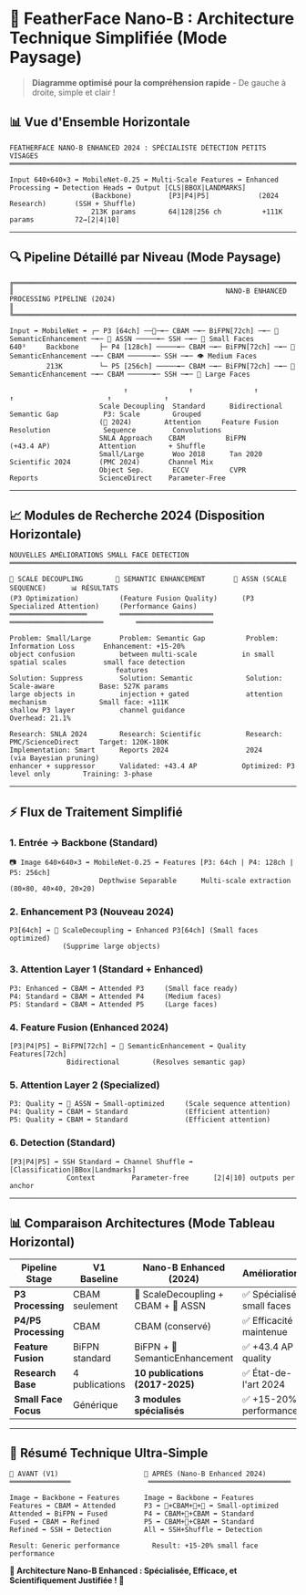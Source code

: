 # 🎯 FeatherFace Nano-B : Architecture Technique Simplifiée (Mode Paysage)

> **Diagramme optimisé pour la compréhension rapide** - De gauche à droite, simple et clair !

## 📊 Vue d'Ensemble Horizontale

```
FEATHERFACE NANO-B ENHANCED 2024 : SPÉCIALISTE DÉTECTION PETITS VISAGES
═══════════════════════════════════════════════════════════════════════════════════════════════════════════════════════════════════════

Input 640×640×3 ➡️ MobileNet-0.25 ➡️ Multi-Scale Features ➡️ Enhanced Processing ➡️ Detection Heads ➡️ Output [CLS|BBOX|LANDMARKS]
                    (Backbone)         [P3|P4|P5]            (2024 Research)       (SSH + Shuffle)
                    213K params        64|128|256 ch          +111K params          72→[2|4|10]
```

---

## 🔍 Pipeline Détaillé par Niveau (Mode Paysage)

```
╔═══════════════════════════════════════════════════════════════════════════════════════════════════════════════════════════════════════════════════════════════════════════════════════════════╗
║                                                    NANO-B ENHANCED PROCESSING PIPELINE (2024)                                                                                                   ║
╚═══════════════════════════════════════════════════════════════════════════════════════════════════════════════════════════════════════════════════════════════════════════════════════════════╝

Input ➡️ MobileNet ➡️ ┌─ P3 [64ch] ──🧹─➡️─ CBAM ─➡️─ BiFPN[72ch] ─➡️─ 🌉 SemanticEnhancement ─➡️─ 🎯 ASSN ─────➡️─ SSH ─➡️─ 🎯 Small Faces
640³     Backbone     ├─ P4 [128ch] ─────➡️─ CBAM ─➡️─ BiFPN[72ch] ─➡️─ 🌉 SemanticEnhancement ─➡️─ CBAM ──────➡️─ SSH ─➡️─ 👁️ Medium Faces  
         213K         └─ P5 [256ch] ─────➡️─ CBAM ─➡️─ BiFPN[72ch] ─➡️─ 🌉 SemanticEnhancement ─➡️─ CBAM ──────➡️─ SSH ─➡️─ 🔭 Large Faces

                            ↑               ↑               ↑                      ↑                       ↑             ↑
                      Scale Decoupling  Standard      Bidirectional         Semantic Gap           P3: Scale        Grouped
                      (🧹 2024)        Attention     Feature Fusion        Resolution             Sequence         Convolutions
                      SNLA Approach    CBAM          BiFPN                 (+43.4 AP)            Attention        + Shuffle
                      Small/Large       Woo 2018      Tan 2020              Scientific 2024       (PMC 2024)       Channel Mix
                      Object Sep.       ECCV          CVPR                  Reports               ScienceDirect    Parameter-Free
```

---

## 📈 Modules de Recherche 2024 (Disposition Horizontale)

```
NOUVELLES AMÉLIORATIONS SMALL FACE DETECTION
═══════════════════════════════════════════════════════════════════════════════════════════════════════════════════════════════════════

🧹 SCALE DECOUPLING        🌉 SEMANTIC ENHANCEMENT       🎯 ASSN (SCALE SEQUENCE)      📊 RÉSULTATS
(P3 Optimization)          (Feature Fusion Quality)      (P3 Specialized Attention)     (Performance Gains)
═══════════════════        ═══════════════════════        ═══════════════════════        ═══════════════════

Problem: Small/Large       Problem: Semantic Gap          Problem: Information Loss       Enhancement: +15-20%
object confusion           between multi-scale           in small spatial scales         small face detection
                          features                                                        
Solution: Suppress         Solution: Semantic             Solution: Scale-aware           Base: 527K params
large objects in           injection + gated              attention mechanism             Small face: +111K
shallow P3 layer           channel guidance                                               Overhead: 21.1%

Research: SNLA 2024        Research: Scientific           Research: PMC/ScienceDirect     Target: 120K-180K
Implementation: Smart      Reports 2024                   2024                            (via Bayesian pruning)
enhancer + suppressor      Validated: +43.4 AP           Optimized: P3 level only        Training: 3-phase
```

---

## ⚡ Flux de Traitement Simplifié

### 1. **Entrée → Backbone** (Standard)
```
📷 Image 640×640×3 ➡️ MobileNet-0.25 ➡️ Features [P3: 64ch | P4: 128ch | P5: 256ch]
                      Depthwise Separable      Multi-scale extraction (80×80, 40×40, 20×20)
```

### 2. **Enhancement P3** (Nouveau 2024)
```
P3[64ch] ➡️ 🧹 ScaleDecoupling ➡️ Enhanced P3[64ch] (Small faces optimized)
             (Supprime large objects)
```

### 3. **Attention Layer 1** (Standard + Enhanced)
```
P3: Enhanced ➡️ CBAM ➡️ Attended P3     (Small face ready)
P4: Standard ➡️ CBAM ➡️ Attended P4     (Medium faces)
P5: Standard ➡️ CBAM ➡️ Attended P5     (Large faces)
```

### 4. **Feature Fusion** (Enhanced 2024)
```
[P3|P4|P5] ➡️ BiFPN[72ch] ➡️ 🌉 SemanticEnhancement ➡️ Quality Features[72ch]
              Bidirectional        (Resolves semantic gap)
```

### 5. **Attention Layer 2** (Specialized)
```
P3: Quality ➡️ 🎯 ASSN ➡️ Small-optimized     (Scale sequence attention)
P4: Quality ➡️ CBAM ➡️ Standard              (Efficient attention)
P5: Quality ➡️ CBAM ➡️ Standard              (Efficient attention)
```

### 6. **Detection** (Standard)
```
[P3|P4|P5] ➡️ SSH Standard ➡️ Channel Shuffle ➡️ [Classification|BBox|Landmarks]
              Context         Parameter-free      [2|4|10] outputs per anchor
```

---

## 📊 Comparaison Architectures (Mode Tableau Horizontal)

| Pipeline Stage | **V1 Baseline** | **Nano-B Enhanced (2024)** | **Amélioration** |
|----------------|------------------|----------------------------|------------------|
| **P3 Processing** | CBAM seulement | 🧹 ScaleDecoupling + CBAM + 🎯 ASSN | ✅ Spécialisé small faces |
| **P4/P5 Processing** | CBAM | CBAM (conservé) | ✅ Efficacité maintenue |
| **Feature Fusion** | BiFPN standard | BiFPN + 🌉 SemanticEnhancement | ✅ +43.4 AP quality |
| **Research Base** | 4 publications | **10 publications (2017-2025)** | ✅ État-de-l'art 2024 |
| **Small Face Focus** | Générique | **3 modules spécialisés** | ✅ +15-20% performance |

---

## 🎯 Résumé Technique Ultra-Simple

```
🔧 AVANT (V1)                     🚀 APRÈS (Nano-B Enhanced 2024)
═══════════════                   ═══════════════════════════════════

Image ➡️ Backbone ➡️ Features      Image ➡️ Backbone ➡️ Features
Features ➡️ CBAM ➡️ Attended       P3 ➡️ 🧹+CBAM+🌉+🎯 ➡️ Small-optimized
Attended ➡️ BiFPN ➡️ Fused         P4 ➡️ CBAM+🌉+CBAM ➡️ Standard
Fused ➡️ CBAM ➡️ Refined           P5 ➡️ CBAM+🌉+CBAM ➡️ Standard
Refined ➡️ SSH ➡️ Detection        All ➡️ SSH+Shuffle ➡️ Detection

Result: Generic performance        Result: +15-20% small face performance
```

**🎉 Architecture Nano-B Enhanced : Spécialisée, Efficace, et Scientifiquement Justifiée ! 🎉**
